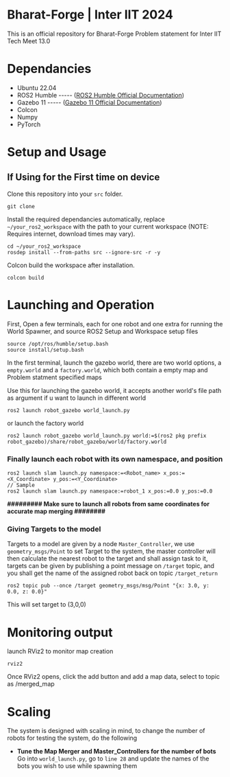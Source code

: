 # Bharat-Forge | Inter IIT 2024

This is an official repository for Bharat-Forge Problem statement for Inter IIT Tech Meet 13.0

# Dependancies

- Ubuntu 22.04
- ROS2 Humble ----- ([ROS2 Humble Official Documentation](https://docs.ros.org/en/humble/Installation.html))
- Gazebo 11  ----- ([Gazebo 11 Official Documentation](https://classic.gazebosim.org/tutorials?tut=install_ubuntu))
- Colcon
- Numpy
- PyTorch

# Setup and Usage
## If Using for the First time on device
Clone this repository into your `src` folder.
```
git clone 
```
Install the required dependancies automatically, replace `~/your_ros2_workspace` with the path to your current workspace (NOTE: Requires internet, download times may vary).
```
cd ~/your_ros2_workspace
rosdep install --from-paths src --ignore-src -r -y
```

Colcon build the workspace after installation.
```
colcon build
```

# Launching and Operation

First, Open a few terminals, each for one robot and one extra for running the World Spawner, and source ROS2 Setup and Workspace setup files
```
source /opt/ros/humble/setup.bash
source install/setup.bash
```

In the first terminal, launch the gazebo world, there are two world options, a `empty.world` and a `factory.world`, which both contain a empty map and Problem statment specified maps

Use this for launching the gazebo world, it accepts another world's file path as argument if u want to launch in different world
```
ros2 launch robot_gazebo world_launch.py
```
or launch the factory world
```
ros2 launch robot_gazebo world_launch.py world:=$(ros2 pkg prefix robot_gazebo)/share/robot_gazebo/world/factory.world
```
### Finally launch each robot with its own namespace, and position
```
ros2 launch slam launch.py namespace:=<Robot_name> x_pos:=<X_Coordinate> y_pos:=<Y_Coordinate>
// Sample
ros2 launch slam launch.py namespace:=robot_1 x_pos:=0.0 y_pos:=0.0
```

**######### Make sure to launch all robots from same coordinates for accurate map merging ########**

### Giving Targets to the model

Targets to a model are given by a node `Master_Controller`, we use `geometry_msgs/Point` to set Target to the system, the master controller will then calculate the nearest robot to the target and shall assign task to it, targets can be given by publishing a point message on `/target` topic, and you shall get the name of the assigned robot back on topic `/target_return`
```
ros2 topic pub --once /target geometry_msgs/msg/Point "{x: 3.0, y: 0.0, z: 0.0}"
```

This will set target to (3,0,0)

# Monitoring output

launch RViz2 to monitor map creation
```
rviz2
```

Once RViz2 opens, click the add button and add a map data, select to topic as /merged_map

# Scaling
The system is designed with scaling in mind, to change the number of robots for testing the system, do the following

- **Tune the Map Merger and Master_Controllers for the number of bots**
  Go into `world_launch.py`, go to `line 28` and update the names of the bots you wish to use while spawning them

